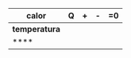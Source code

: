 | calor           | Q   | +   | -   | =0  |
| --------------- | --- | --- | --- | --- |
| **temperatura** |     |     |     |     |
| ****            |     |     |     |     |